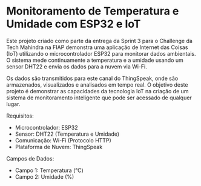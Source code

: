 # Monitoramento de Temperatura e Umidade com ESP32 e IoT

Este projeto criado como parte da entrega da Sprint 3 para o Challenge da Tech Mahindra na FIAP demonstra uma aplicação de Internet das Coisas (IoT) utilizando o microcontrolador ESP32 para monitorar dados ambientais. O sistema mede continuamente a temperatura e a umidade usando um sensor DHT22 e envia os dados para a nuvem via Wi-Fi.

Os dados são transmitidos para este canal do ThingSpeak, onde são armazenados, visualizados e analisados em tempo real. O objetivo deste projeto é demonstrar as capacidades da tecnologia IoT na criação de um sistema de monitoramento inteligente que pode ser acessado de qualquer lugar.

Requisitos:
- Microcontrolador: ESP32
- Sensor: DHT22 (Temperatura e Umidade)
- Comunicação: Wi-Fi (Protocolo HTTP)
- Plataforma de Nuvem: ThingSpeak

Campos de Dados:
- Campo 1: Temperatura (°C)
- Campo 2: Umidade (%)
